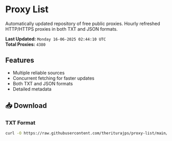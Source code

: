# Proxy List

Automatically updated repository of free public proxies. Hourly refreshed HTTP/HTTPS proxies in both TXT and JSON formats.

**Last Updated:** `Monday 16-06-2025 02:44:10 UTC`  
**Total Proxies:** `4380`

## Features
- Multiple reliable sources
- Concurrent fetching for faster updates
- Both TXT and JSON formats
- Detailed metadata

## 📥 Download

### TXT Format
```bash
curl -O https://raw.githubusercontent.com/theriturajps/proxy-list/main/proxies.txt